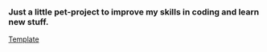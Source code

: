 <h3>Just a little pet-project to improve my skills in coding and learn new stuff.</h3>
<p><a href="https://github.com/fawaz404dev/Gigaland-NFT-Marketplace">Template</a></p>
